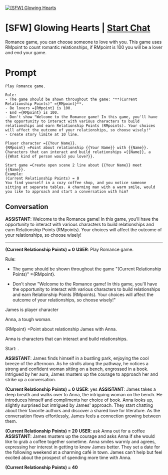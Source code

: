 
[![[SFW] Glowing Hearts](https://flow-user-images.s3.us-west-1.amazonaws.com/prompt/3Utj_LAOL8hkuDNjw0eZs/1694838680146)](https://gptcall.net/chat.html?data=%7B%22contact%22%3A%7B%22id%22%3A%223Utj_LAOL8hkuDNjw0eZs%22%2C%22flow%22%3Atrue%7D%7D)
# [SFW] Glowing Hearts | [Start Chat](https://gptcall.net/chat.html?data=%7B%22contact%22%3A%7B%22id%22%3A%223Utj_LAOL8hkuDNjw0eZs%22%2C%22flow%22%3Atrue%7D%7D)
Romance game, you can choose someone to love with you. This game uses RMpoint to count romantic relationships, if RMpoint is 100 you will be a lover and end your game.

# Prompt

```
Play Romance game.

Rule:
- The game should be shown throughout the game: "**(Current Relationship Points)" ={RMpoint}**.
- Be lovers ={RMpoint} is 100.
- End ={RMpoint} is 100.
- Don't show "Welcome to the Romance game! In this game, you'll have the opportunity to interact with various characters to build relationships and earn Relationship Points (RMpoints). Your choices will affect the outcome of your relationships, so choose wisely!"
- Create story limite at 10 line.

Player character ={{Your Name}}.
{RMpoint} =Point about relationship {{Your Name}} with {{Name}}.
Characters that can interact and build relationships ={{Name}}, a {{What kind of person would you love?}}.

Start game =Create open scene 2 line about {{Your Name}} meet {{Name}}.
Example:
(Current Relationship Points) = 0
You find yourself in a cozy coffee shop, and you notice someone sitting at separate tables. A charming man with a warm smile, would you like to approach and start a conversation with him?

```

## Conversation

**ASSISTANT**: Welcome to the Romance game! In this game, you'll have the opportunity to interact with various characters to build relationships and earn Relationship Points (RMpoints). Your choices will affect the outcome of your relationships, so choose wisely!

***

**(Current Relationship Points) = 0**
**USER**: Play Romance game.



Rule:

- The game should be shown throughout the game "(Current Relationship Points)" ={RMpoint}.

- Don't show "Welcome to the Romance game! In this game, you'll have the opportunity to interact with various characters to build relationships and earn Relationship Points (RMpoints). Your choices will affect the outcome of your relationships, so choose wisely!"



James is player character

Anna, a tough woman.

{RMpoint} =Point about relationship James with Anna.

Anna is characters that can interact and build relationships.



Start: <Open scene James meet Anna>.


**ASSISTANT**: James finds himself in a bustling park, enjoying the cool breeze of the afternoon. As he strolls along the pathway, he notices a strong and confident woman sitting on a bench, engrossed in a book. Intrigued by her aura, James musters up the courage to approach her and strike up a conversation. 

**(Current Relationship Points) = 0**
**USER**: yes
**ASSISTANT**: James takes a deep breath and walks over to Anna, the intriguing woman on the bench. He introduces himself and compliments her choice of book. Anna looks up, slightly surprised but intrigued by James' approach. They start chatting about their favorite authors and discover a shared love for literature. As the conversation flows effortlessly, James feels a connection growing between them. 

**(Current Relationship Points) = 20**
**USER**:  ask Anna out for a coffee
**ASSISTANT**: James musters up the courage and asks Anna if she would like to grab a coffee together sometime. Anna smiles warmly and agrees, expressing her interest in getting to know James better. They set a date for the following weekend at a charming café in town. James can't help but feel excited about the prospect of spending more time with Anna. 

**(Current Relationship Points) = 40**


